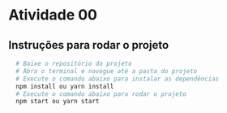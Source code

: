 # Atividade 00

## Instruções para rodar o projeto

```bash
  # Baixe o repositório do projeto
  # Abra o terminal e navegue até a pasta do projeto
  # Execute o comando abaixo para instalar as dependências
  npm install ou yarn install
  # Execute o comando abaixo para rodar o projeto
  npm start ou yarn start
```
